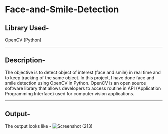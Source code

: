 # Face-and-Smile-Detection

## Library Used-

OpenCV (Python)

---

## Description-
The objective is to detect object of interest (face and smile) in real time and to keep tracking of the same object. In this project, I have done face and smile detection using OpenCV in Python. OpenCV is an open source software library that allows developers to access routine in API (Application Programming Interface) used for computer vision applications.

---
## Output-
The output looks like - 
![Screenshot (213)](https://user-images.githubusercontent.com/34947492/134378297-f6dcb6bd-226f-4413-b04d-f062ee9d7083.png)
